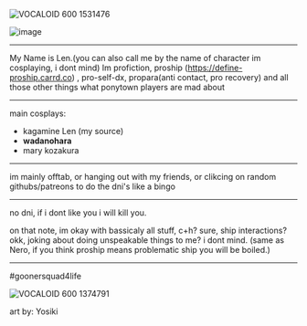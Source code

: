 ![VOCALOID 600 1531476](https://github.com/LenoLen/LenoLen/assets/155751119/70e0a94d-4d74-4779-9e90-cd2139939956)

![image](https://github.com/LenoLen/LenoLen/assets/155751119/214d426b-bf44-4559-a546-89cadb484095)
***
My Name is Len.(you can also call me by the name of character im cosplaying, i dont mind)
Im profiction, proship (https://define-proship.carrd.co) , pro-self-dx, propara(anti contact, pro recovery) and all those other things what ponytown players are mad about
***
main cosplays:
- kagamine Len (my source)
- **wadanohara**
- mary kozakura
***
im mainly offtab, or hanging out with my friends, or clikcing on random githubs/patreons to do the dni's like a bingo
***
no dni, if i dont like you i will kill you.

on that note, im okay with bassicaly all stuff, c+h? sure, ship interactions? okk, joking about doing unspeakable things to me? i dont mind. (same as Nero, if you think proship means problematic ship you will be boiled.)
***
#goonersquad4life

![VOCALOID 600 1374791](https://github.com/LenoLen/LenoLen/assets/155751119/31375396-d8f0-452c-9c41-ff5d07edb305)

art by: Yosiki

